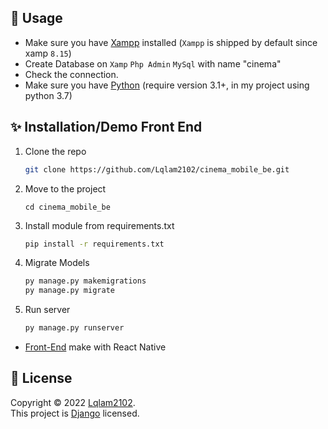 ## 🚀 Usage

- Make sure you have [Xampp](https://www.apachefriends.org/) installed (`Xampp` is shipped by default since xamp `8.15`)
- Create Database on `Xamp` `Php Admin` `MySql` with name "cinema"
- Check the connection.
- Make sure you have [Python](https://www.python.org/) (require version 3.1+, in my project using python 3.7)

## ✨ Installation/Demo Front End

1. Clone the repo
   ```sh
   git clone https://github.com/Lqlam2102/cinema_mobile_be.git
   ```
2. Move to the project
   ```
   cd cinema_mobile_be
   ```
3. Install module from requirements.txt
   ```sh
   pip install -r requirements.txt
   ```
4. Migrate Models
   ```sh
   py manage.py makemigrations
   py manage.py migrate
   ```
5. Run server
    ```sh
    py manage.py runserver
    ```

- [Front-End](https://github.com/Lqlam2102/cinema_app_react-native) make with React Native


## 📝 License

Copyright © 2022 [Lqlam2102](https://github.com/Lqlam2102).<br />
This project is [Django](https://github.com/Lqlam2102/cinema_mobile_be/README.md) licensed.